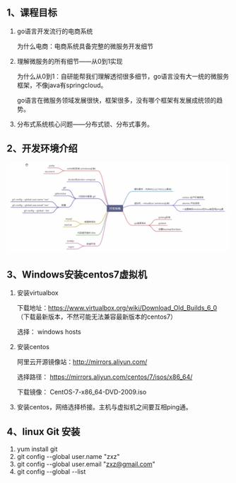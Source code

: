 ## 1、课程目标

1. go语言开发流行的电商系统

   为什么电商：电商系统具备完整的微服务开发细节

2. 理解微服务的所有细节——从0到1实现

   为什么从0到1：自研能帮我们理解透彻很多细节，go语言没有大一统的微服务框架，不像java有springcloud。

   go语言在微服务领域发展很快，框架很多，没有哪个框架有发展成统领的趋势。

3. 分布式系统核心问题——分布式锁、分布式事务。

   

## 2、开发环境介绍

![1](img/1.png)

## 3、Windows安装centos7虚拟机

1. 安装virtualbox

   下载地址：https://www.virtualbox.org/wiki/Download_Old_Builds_6_0 （下载最新版本，不然可能无法兼容最新版本的centos7）

   选择：		windows hosts

2. 安装centos

   阿里云开源镜像站：http://mirrors.aliyun.com/

   选择路径：				https://mirrors.aliyun.com/centos/7/isos/x86_64/

   下载镜像：				CentOS-7-x86_64-DVD-2009.iso

3. 安装centos，网络选择桥接。主机与虚拟机之间要互相ping通。

## 4、linux Git 安装

1. yum install git
2. git config --global user.name "zxz"
3. git config --global user.email "zxz@gmail.com"
4. git config --global --list